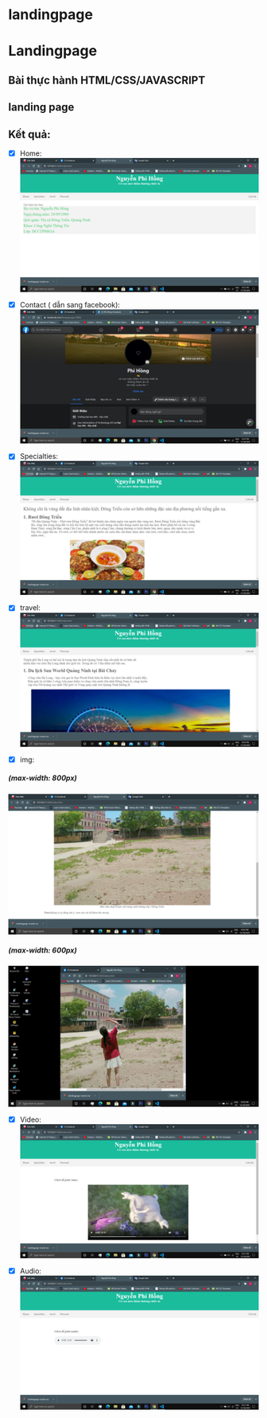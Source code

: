 # landingpage
# Landingpage

## Bài thực hành HTML/CSS/JAVASCRIPT
## landing page

## Kết quả:

- [x] Home:
![Home](imgs/s1.png)

- [x] Contact ( dẫn sang facebook):
![Contact](imgs/s2.png)
- [x] Specialties:
![Contact](imgs/s3.png)
- [x] travel:
![Contact](imgs/s4.png)

- [x] img:
##### (max-width: 800px)
![Galery](imgs/s5.png)
##### (max-width: 600px)
![Galery](imgs/s10.png)


- [x] Video:
![Video](imgs/s6.png)

- [x] Audio:
![Audio](imgs/s7.png)